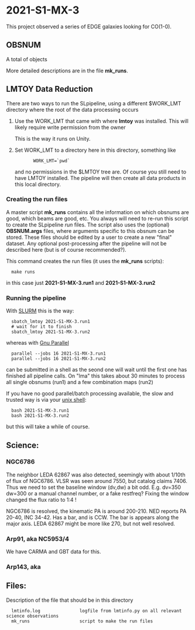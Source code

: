 # 2021-S1-MX-3

This project observed a series of EDGE galaxies looking for CO(1-0).

## OBSNUM

A total of objects

More detailed descriptions are in the file **mk_runs**.


## LMTOY Data Reduction

There are two ways to run the SLpipeline, using a different $WORK_LMT directory where the root
of the data processing occurs

1. Use the WORK_LMT that came with where **lmtoy** was installed. This will likely require
   write permission from the owner

   This is the way it runs on Unity.

2. Set WORK_LMT to a directory here in this directory,  something like

              WORK_LMT=`pwd`

   and no permissions in the $LMTOY tree are. Of course you still need to have LMTOY
   installed. The pipeline will then create all  data products in this local directory.

### Creating the run files

A master script **mk_runs** contains all the information on which obsnums are good,
which beams are good, etc.  You always will need to re-run this script to create the
SLpipeline *run* files. The script also uses the (optional) **OBSNUM.args** files, where
arguments specific to this obsnum can be stored. These files should be edited by
a user to create a new "final" dataset. Any optional post-processing after the
pipeline will not be described here (but is of course recommended?).

This command creates the run files (it uses the **mk_runs** scripts):

      make runs
	  
in this case just **2021-S1-MX-3.run1** and **2021-S1-MX-3.run2**

### Running the pipeline


With [SLURM](https://slurm.schedmd.com/documentation.html) this is the way:

      sbatch_lmtoy 2021-S1-MX-3.run1
      # wait for it to finish
      sbatch_lmtoy 2021-S1-MX-3.run2

whereas with [Gnu Parallel](https://www.gnu.org/software/parallel/)

      parallel --jobs 16 2021-S1-MX-3.run1
      parallel --jobs 16 2021-S1-MX-3.run2

can be submitted in a shell as the seond one will wait until the first one has finished
all pipeline calls. On "lma" this takes about 30 minutes to process all single obsnums
(run1) and a few combination maps (run2)

If you have no good parallel/batch processing available, the slow and trusted way is
via your [unix shell](https://www.gnu.org/software/bash/):

      bash 2021-S1-MX-3.run1
      bash 2021-S1-MX-3.run2

but this will take a while of course.

## Science:

### NGC6786

The neighbor LEDA 62867 was also detected, seemingly with about 1/10th of flux of NGC6786.
VLSR was seen around 7550, but catalog claims 7406. Thus we need to set the
baseline window (dv,dw) a bit odd. E.g. dv=350 dw=300 or a manual channel number,
or a fake restfreq?   Fixing the window changed the flux ratio to 1:4 !

NGC6786 is resolved, the kinematic PA is around 200-210. NED reports PA 20-40, INC 34-42.
Has a bar, and is CCW.  The bar is appears along the major axis.
LEDA 62867 might be more like 270, but not well resolved.


### Arp91, aka NC5953/4

We have CARMA and GBT data for this.

### Arp143, aka 



## Files:


Description of the file that should be in this directory


      lmtinfo.log               logfile from lmtinfo.py on all relevant science observations
      mk_runs                   script to make the run files
